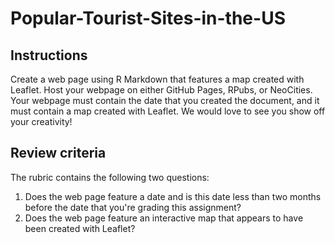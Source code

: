 # Popular-Tourist-Sites-in-the-US

## Instructions

Create a web page using R Markdown that features a map created with Leaflet. Host your webpage on either GitHub Pages, RPubs, or NeoCities.  
Your webpage must contain the date that you created the document, and it must contain a map created with Leaflet. We would love to see you show off your creativity!

## Review criteria
The rubric contains the following two questions:
  1. Does the web page feature a date and is this date less than two months before the date that you're grading this assignment?
  2. Does the web page feature an interactive map that appears to have been created with Leaflet?
